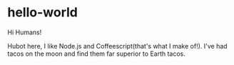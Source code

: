 # hello-world

Hi Humans!

Hubot here, I like Node.js and Coffeescript(that's what I make of!).
I've had tacos on the moon and find them far superior to Earth tacos.
